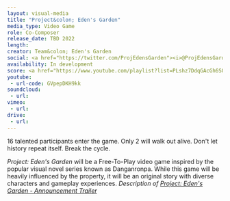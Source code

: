 ```yaml
---
layout: visual-media
title: "Project&colon; Eden's Garden"
media_type: Video Game
role: Co-Composer
release_date: TBD 2022
length:
creator: Team&colon; Eden's Garden
social: <a href="https://twitter.com/ProjEdensGarden"><i>@ProjEdensGarden</i></a>
availability: In development
score: <a href="https://www.youtube.com/playlist?list=PLshz7DdqGAcGh6SQwGSS9gHm-xG5ynXkm"><i>Available Here</i></a>
youtube:
 - url-code: GVpepDKH9kk
soundcloud: 
 - url:
vimeo:
 - url:
drive:
 - url:
---
```


<span class="teaser">16 talented participants enter the game. Only 2 will walk out alive. Don't let history repeat itself. Break the cycle.

_Project: Eden's Garden_ will be a Free-To-Play video game inspired by the popular visual novel series known as Danganronpa. While this game will be heavily influenced by the property, it will be an original story with diverse characters and gameplay experiences.
<cite>Description of <a href="https://www.youtube.com/watch?v=GVpepDKH9kk"><i>Project: Eden's Garden - Announcement Trailer</i></a></cite>
